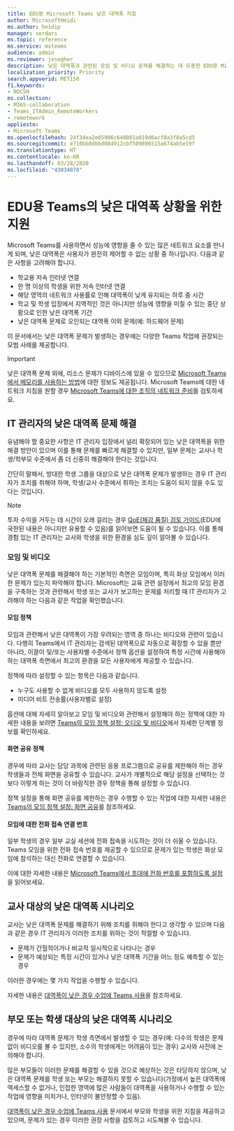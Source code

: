 ```yaml
---
title: EDU용 Microsoft Teams 낮은 대역폭 지침
author: MicrosoftHeidi
ms.author: heidip
manager: serdars
ms.topic: reference
ms.service: msteams
audience: admin
ms.reviewer: jesegher
description: 낮은 대역폭과 관련된 모임 및 비디오 문제를 해결하는 데 유용한 EDU용 Microsoft Teams 문서입니다. 부모, 교사 또는 IT 관리자는 Teams 사용 환경을 개선할 수 있는 방안이 있습니다.
localization_priority: Priority
search.appverid: MET150
f1.keywords:
- NOCSH
ms.collection:
- M365-collaboration
- Teams_ITAdmin_RemoteWorkers
- remotework
appliesto:
- Microsoft Teams
ms.openlocfilehash: 24f34ea2e65906c648081a019d6acf8a3f8a5cd5
ms.sourcegitcommit: e710bb8dbbd084912cbf509896515a674ab5e19f
ms.translationtype: HT
ms.contentlocale: ko-KR
ms.lasthandoff: 03/28/2020
ms.locfileid: "43034078"
---
```

# <a name="help-for-low-bandwidth-situations-for-teams-for-edu"></a>EDU용 Teams의 낮은 대역폭 상황을 위한 지원

Microsoft Teams를 사용하면서 성능에 영향을 줄 수 있는 많은 네트워크 요소를 만나게 되며, 낮은 대역폭은 사용자가 완전히 제어할 수 없는 상황 중 하나입니다. 다음과 같은 사항을 고려해야 합니다.

- 학교용 저속 인터넷 연결
- 한 명 이상의 학생을 위한 저속 인터넷 연결
- 해당 영역의 네트워크 사용률로 인해 대역폭이 낮게 유지되는 하루 중 시간
- 학교 및 학생 입장에서 지역적인 것은 아니지만 성능에 영향을 미칠 수 있는 중단 상황으로 인한 낮은 대역폭 기간
- 낮은 대역폭 문제로 오인되는 대역폭 이외 문제(예: 하드웨어 문제)

이 문서에서는 낮은 대역폭 문제가 발생하는 경우에는 다양한 Teams 작업에 권장되는 모범 사례를 제공합니다.

> [!IMPORTANT]
> 낮은 대역폭 문제 외에, 리소스 문제가 디바이스에 있을 수 있으므로 [Microsoft Teams에서 메모리를 사용하는 방법](teams-memory-usage-perf.md)에 대한 정보도 제공됩니다. Microsoft Teams에 대한 네트워크 지침을 원할 경우 [Microsoft Teams에 대한 조직의 네트워크 준비](prepare-network.md)를 검토하세요.

## <a name="resolving-low-bandwidth-issues-for-itadmins"></a>IT 관리자의 낮은 대역폭 문제 해결

유념해야 할 중요한 사항은 IT 관리자 입장에서 널리 확장되어 있는 낮은 대역폭을 위한 해결 방안이 있으며 이를 통해 문제를 빠르게 해결할 수 있지만, 일부 문제는 교사나 학생/학부모 수준에서 좀 더 신중히 해결해야 한다는 것입니다.

간단히 말해서, 방대한 학생 그룹을 대상으로 낮은 대역폭 문제가 발생하는 경우 IT 관리자가 조치를 취해야 하며, 학생/교사 수준에서 취하는 조치는 도움이 되지 않을 수도 있다는 것입니다.

> [!NOTE]
> 투자 수익을 거두는 데 시간이 오래 걸리는 경우 [QoE(체감 품질) 검토 가이드](quality-of-experience-review-guide.md)(EDU에 국한된 내용은 아니지만 유용할 수 있음)를 읽어보면 도움이 될 수 있습니다. 이를 통해 경험 있는 IT 관리자는 교사와 학생을 위한 환경을 심도 깊이 알아볼 수 있습니다.

### <a name="meetings-and-video"></a>모임 및 비디오

낮은 대역폭 문제를 해결해야 하는 기본적인 측면은 모임이며, 특히 화상 모임에서 이러한 문제가 있는지 파악해야 합니다. Microsoft는 교육 관련 설정에서 최고의 모임 환경을 구축하는 것과 관련해서 학생 또는 교사가 보고하는 문제를 처리할 때 IT 관리자가 고려해야 하는 다음과 같은 작업을 확인했습니다.

#### <a name="meeting-policies"></a>모임 정책

모임과 관련해서 낮은 대역폭이 가장 우려되는 영역 중 하나는 비디오와 관련이 있습니다. 다행히 Teams에서 IT 관리자는 검색된 대역폭으로 자동으로 확장할 수 있을 뿐만 아니라, 이끌이 및/또는 사용자별 수준에서 정책 옵션을 설정하여 특정 시간에 사용해야 하는 대역폭 측면에서 최고의 환경을 모든 사용자에게 제공할 수 있습니다.

정책에 따라 설정할 수 있는 항목은 다음과 같습니다.

- 누구도 사용할 수 없게 비디오를 모두 사용하지 않도록 설정
- 미디어 비트 전송률(사용자별로 설정)

옵션에 대해 자세히 알아보고 모임 및 비디오와 관련해서 설정해야 하는 정책에 대한 자세한 내용을 보려면 [Teams의 모임 정책 설정: 오디오 및 비디오](https://docs.microsoft.com/microsoftteams/meeting-policies-in-teams#meeting-policy-settings---audio--video)에서 자세한 단계별 정보를 확인하세요.

#### <a name="screen-sharing-policies"></a>화면 공유 정책

경우에 따라 교사는 담당 과목에 관련된 응용 프로그램으로 공유를 제한해야 하는 경우 학생들과 전체 화면을 공유할 수 있습니다. 교사가 개별적으로 해당 설정을 선택하는 것보다 이렇게 하는 것이 더 바람직한 경우 정책을 통해 설정할 수 있습니다.

정책 설정을 통해 화면 공유를 제한하는 경우 수행할 수 있는 작업에 대한 자세한 내용은 [Teams의 모임 정책 설정: 화면 공유](https://docs.microsoft.com/microsoftteams/meeting-policies-in-teams#meeting-policy-settings---audio--video)를 참조하세요.

#### <a name="dial-in-number-for-meetings"></a>모임에 대한 전화 접속 연결 번호

일부 학생의 경우 일부 교실 세션에 전화 접속을 시도하는 것이 더 쉬울 수 있습니다. Teams 모임을 위한 전화 접속 번호를 제공할 수 있으므로 문제가 있는 학생은 화상 모임에 참석하는 대신 전화로 연결할 수 있습니다.

이에 대한 자세한 내용은 [Microsoft Teams에서 초대에 전화 번호를 포함하도록 설정](set-the-phone-numbers-included-on-invites-in-teams.md)을 읽어보세요.

## <a name="low-bandwidth-scenarios-as-an-educator"></a>교사 대상의 낮은 대역폭 시나리오

교사는 낮은 대역폭 문제를 해결하기 위해 조치를 취해야 한다고 생각할 수 있으며 다음과 같은 경우 IT 관리자가 이러한 조치를 위하는 것이 적절할 수 있습니다.

- 문제가 간헐적이거나 비교적 일시적으로 나타나는 경우
- 문제가 예상되는 특정 시간이 있거나 낮은 대역폭 기간을 어느 정도 예측할 수 있는 경우

이러한 경우에는 몇 가지 작업을 수행할 수 있습니다.

자세한 내용은 [대역폭이 낮은 경우 수업에 Teams 사용](https://support.office.com/article/use-teams-for-schoolwork-when-bandwidth-is-low-5c5675f7-1b55-471a-9daa-ec1e6df38262)을 참조하세요.

## <a name="low-bandwidth-scenarios-as-a-parent-or-student"></a>부모 또는 학생 대상의 낮은 대역폭 시나리오

경우에 따라 대역폭 문제가 학생 측면에서 발생할 수 있는 경우(예: 다수의 학생은 문제 없이 비디오를 볼 수 있지만, 소수의 학생에게는 어려움이 있는 경우) 교사와 사전에 논의해야 합니다.

많은 부모들이 이러한 문제를 해결할 수 있을 것으로 예상하는 것은 타당하지 않으며, 낮은 대역폭 문제를 학생 또는 부모는 해결하지 못할 수 있습니다(가정에서 높은 대역폭에 액세스할 수 없거나, 인접한 영역에 많은 사람들이 대역폭을 사용하거나 수행할 수 있는 작업에 영향을 미치거나, 인터넷이 불안정할 수 있음).

[대역폭이 낮은 경우 수업에 Teams 사용](https://support.office.com/article/use-teams-for-schoolwork-when-bandwidth-is-low-5c5675f7-1b55-471a-9daa-ec1e6df38262) 문서에서 부모와 학생을 위한 지침을 제공하고 있으며, 문제가 있는 경우 이러한 권장 사항을 검토하고 시도해볼 수 있습니다.

